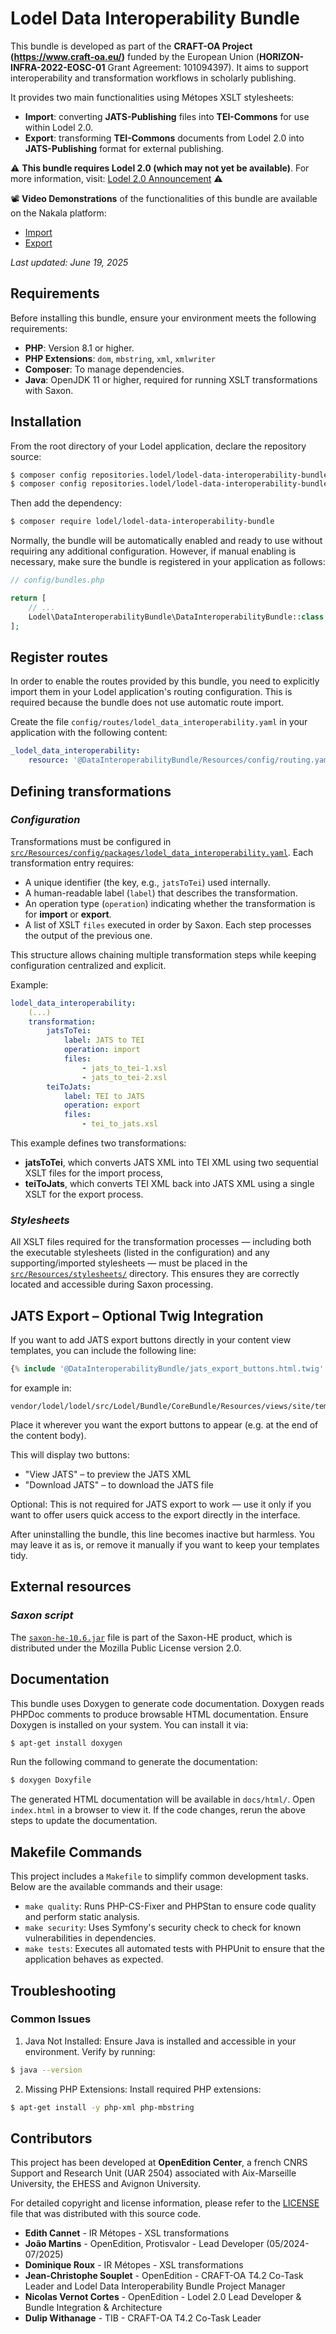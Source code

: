 # Lodel Data Interoperability Bundle

This bundle is developed as part of the **CRAFT-OA Project (https://www.craft-oa.eu/)** funded by the European Union (**HORIZON-INFRA-2022-EOSC-01** Grant Agreement: 101094397). It aims to support interoperability and transformation workflows in scholarly publishing.

It provides two main functionalities using Métopes XSLT stylesheets:
- **Import**: converting **JATS-Publishing** files into **TEI-Commons** for use within Lodel 2.0.
- **Export**: transforming **TEI-Commons** documents from Lodel 2.0 into **JATS-Publishing** format for external publishing.

⚠️ **This bundle requires Lodel 2.0 (which may not yet be available)**. For more information, visit: [Lodel 2.0 Announcement](https://leo.hypotheses.org/22760) ⚠️

📽️ **Video Demonstrations** of the functionalities of this bundle are available on the Nakala platform:
- [Import](https://api.nakala.fr/data/10.34847/nkl.616471b2/d8ce9ca6f4e585bf251e4103163ebe5f3a9d4166)
- [Export](https://api.nakala.fr/data/10.34847/nkl.920amefh/667b9351964e485de87af80493931cc8a4b36292)

_Last updated: June 19, 2025_

## Requirements

Before installing this bundle, ensure your environment meets the following requirements:

- **PHP**: Version 8.1 or higher.
- **PHP Extensions**: ```dom```, ```mbstring```, ```xml```, ```xmlwriter```
- **Composer**: To manage dependencies.
- **Java**: OpenJDK 11 or higher, required for running XSLT transformations with Saxon.

## Installation

From the root directory of your Lodel application, declare the repository source:
```bash
$ composer config repositories.lodel/lodel-data-interoperability-bundle vcs https://github.com/operas-eu/lodel-data-interoperability-bundle.git
$ composer config repositories.lodel/lodel-data-interoperability-bundle vcs https://github.com/operas-eu/lodel-data-interoperability-bundle.git
```

Then add the dependency:
```bash
$ composer require lodel/lodel-data-interoperability-bundle
```

Normally, the bundle will be automatically enabled and ready to use without requiring any additional configuration. However, if manual enabling is necessary, make sure the bundle is registered in your application as follows:

```php
// config/bundles.php

return [
    // ...
    Lodel\DataInteroperabilityBundle\DataInteroperabilityBundle::class => ['all' => true],
];
```

## Register routes

In order to enable the routes provided by this bundle, you need to explicitly import them in your Lodel application's routing configuration. This is required because the bundle does not use automatic route import.

Create the file ```config/routes/lodel_data_interoperability.yaml``` in your application with the following content:

```yaml
_lodel_data_interoperability:
    resource: '@DataInteroperabilityBundle/Resources/config/routing.yaml'
```

## Defining transformations

### _Configuration_

Transformations must be configured in [```src/Resources/config/packages/lodel_data_interoperability.yaml```](src/Resources/config/packages/lodel_data_interoperability.yaml). Each transformation entry requires:

- A unique identifier (the key, e.g., ```jatsToTei```) used internally.
- A human-readable label (```label```) that describes the transformation.
- An operation type (```operation```) indicating whether the transformation is for **import** or **export**.
- A list of XSLT ```files``` executed in order by Saxon. Each step processes the output of the previous one.

This structure allows chaining multiple transformation steps while keeping configuration centralized and explicit.

Example:
```yaml
lodel_data_interoperability:
    (...)
    transformation:
        jatsToTei:
            label: JATS to TEI
            operation: import
            files:
                - jats_to_tei-1.xsl
                - jats_to_tei-2.xsl
        teiToJats:
            label: TEI to JATS
            operation: export
            files:
                - tei_to_jats.xsl
```

This example defines two transformations:
- **jatsToTei**, which converts JATS XML into TEI XML using two sequential XSLT files for the import process,
- **teiToJats**, which converts TEI XML back into JATS XML using a single XSLT for the export process.

### _Stylesheets_

All XSLT files required for the transformation processes — including both the executable stylesheets (listed in the configuration) and any supporting/imported stylesheets — must be placed in the [```src/Resources/stylesheets/```](src/Resources/stylesheets/) directory. This ensures they are correctly located and accessible during Saxon processing.

## JATS Export – Optional Twig Integration

If you want to add JATS export buttons directly in your content view templates, you can include the following line:

```php
{% include '@DataInteroperabilityBundle/jats_export_buttons.html.twig' ignore missing %}
```

for example in:

```
vendor/lodel/lodel/src/Lodel/Bundle/CoreBundle/Resources/views/site/templates/views/_body.html.twig
```

Place it wherever you want the export buttons to appear (e.g. at the end of the content body).

This will display two buttons:
- "View JATS" – to preview the JATS XML
- "Download JATS" – to download the JATS file

Optional: This is not required for JATS export to work — use it only if you want to offer users quick access to the export directly in the interface.

After uninstalling the bundle, this line becomes inactive but harmless.
You may leave it as is, or remove it manually if you want to keep your templates tidy.

## External resources

### _Saxon script_

The [```saxon-he-10.6.jar```](src/Resources/scripts/) file is part of the Saxon-HE product, which is distributed under the Mozilla Public License version 2.0.

## Documentation

This bundle uses Doxygen to generate code documentation.
Doxygen reads PHPDoc comments to produce browsable HTML documentation.
Ensure Doxygen is installed on your system. You can install it via:

```bash
$ apt-get install doxygen
```

Run the following command to generate the documentation:

```bash
$ doxygen Doxyfile
```

The generated HTML documentation will be available in ```docs/html/```.
Open ```index.html``` in a browser to view it.
If the code changes, rerun the above steps to update the documentation.

## Makefile Commands

This project includes a ```Makefile``` to simplify common development tasks.
Below are the available commands and their usage:

- ```make quality```: Runs PHP-CS-Fixer and PHPStan to ensure code quality and perform static analysis.  
- ```make security```: Uses Symfony's security check to check for known vulnerabilities in dependencies.
- ```make tests```: Executes all automated tests with PHPUnit to ensure that the application behaves as expected.

## Troubleshooting
### Common Issues

1. Java Not Installed: Ensure Java is installed and accessible in your environment. Verify by running:

```bash
$ java --version
```

2. Missing PHP Extensions: Install required PHP extensions:

```bash
$ apt-get install -y php-xml php-mbstring
```

## Contributors

This project has been developed at **OpenEdition Center**, a french CNRS Support and Research Unit (UAR 2504) associated with Aix-Marseille University, the EHESS and Avignon University.

For detailed copyright and license information, please refer to the [LICENSE](LICENSE) file that was distributed with this source code.

- **Edith Cannet** - IR Métopes - XSL transformations
- **João Martins**  - OpenEdition, Protisvalor - Lead Developer (05/2024-07/2025)
- **Dominique Roux** - IR Métopes - XSL transformations
- **Jean-Christophe Souplet** - OpenEdition - CRAFT-OA T4.2 Co-Task Leader and Lodel Data Interoperability Bundle Project Manager
- **Nicolas Vernot Cortes** - OpenEdition - Lodel 2.0 Lead Developer & Bundle Integration & Architecture
- **Dulip Withanage** - TIB - CRAFT-OA T4.2 Co-Task Leader
